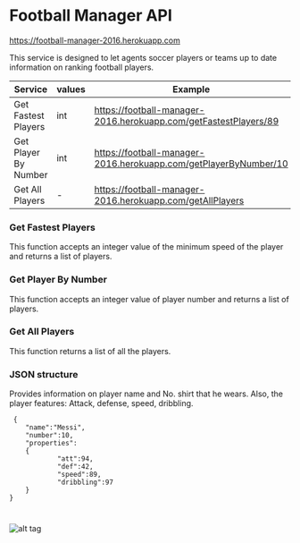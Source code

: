 # Football Manager API

https://football-manager-2016.herokuapp.com

This service is designed to let agents soccer players or teams up to date information on ranking football players.

| Service     | values    | Example |
| --------|---------|-------|
| Get Fastest Players | int | https://football-manager-2016.herokuapp.com/getFastestPlayers/89  |
| Get Player By Number | int |  https://football-manager-2016.herokuapp.com/getPlayerByNumber/10  |
| Get All Players | - |  https://football-manager-2016.herokuapp.com/getAllPlayers  |

### Get Fastest Players

This function accepts an integer value of the minimum speed of the player and returns a list of players. 

### Get Player By Number

This function accepts an integer value of player number and returns a list of players. 

### Get All Players

This function returns a list of all the players. 

### JSON structure

Provides information on player name and No. shirt that he wears. Also, the player features: Attack, defense, speed, dribbling.


     {
        "name":"Messi",
        "number":10,
        "properties":
        {
                "att":94,
                "def":42,
                "speed":89,
                "dribbling":97
        }
    }
   
#
![alt tag](https://football-manager-2016.herokuapp.com/assets/football_manager_2016_bkg.jpg)
